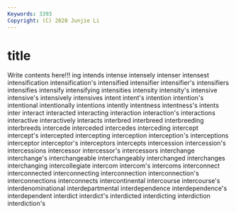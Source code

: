 ```yaml
---
Keywords: 3393
Copyright: (C) 2020 Junjie Li
---
```


# title

Write contents here!!!
ing 
intends 
intense 
intensely 
intenser 
intensest 
intensification 
intensification's 
intensified
intensifier 
intensifier's 
intensifiers 
intensifies 
intensify 
intensifying 
intensities 
intensity 
intensity's 
intensive
intensive's 
intensively 
intensives 
intent 
intent's 
intention 
intention's 
intentional 
intentionally 
intentions
intently 
intentness 
intentness's 
intents 
inter 
interact 
interacted 
interacting 
interaction 
interaction's
interactions 
interactive 
interactively 
interacts 
interbred 
interbreed 
interbreeding 
interbreeds 
intercede 
interceded
intercedes 
interceding 
intercept 
intercept's 
intercepted 
intercepting 
interception 
interception's 
interceptions 
interceptor
interceptor's 
interceptors 
intercepts 
intercession 
intercession's 
intercessions 
intercessor 
intercessor's 
intercessors 
interchange
interchange's 
interchangeable 
interchangeably 
interchanged 
interchanges 
interchanging 
intercollegiate 
intercom 
intercom's 
intercoms
interconnect 
interconnected 
interconnecting 
interconnection 
interconnection's 
interconnections 
interconnects 
intercontinental 
intercourse 
intercourse's
interdenominational 
interdepartmental 
interdependence 
interdependence's 
interdependent 
interdict 
interdict's 
interdicted 
interdicting 
interdiction
interdiction's 
